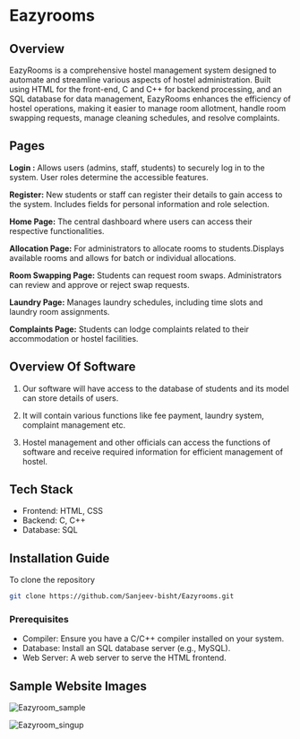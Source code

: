 
# Eazyrooms

## Overview
EazyRooms is a comprehensive hostel management system designed to automate and streamline various aspects of hostel administration. Built using HTML for the front-end, C and C++ for backend processing, and an SQL database for data management, EazyRooms enhances the efficiency of hostel operations, making it easier to manage room allotment, handle room swapping requests, manage cleaning schedules, and resolve complaints.




## Pages 

**Login :**  Allows users (admins, staff, students) to securely log in to the system. User roles determine the accessible features.

**Register:** New students or staff can register their details to gain access to the system. Includes fields for personal information and role selection.

**Home Page:** The central dashboard where users can access their respective functionalities.

**Allocation Page:** For administrators to allocate rooms to students.Displays available rooms and allows for batch or individual allocations.

**Room Swapping Page:** Students can request room swaps. Administrators can review and approve or reject swap requests.

**Laundry Page:** Manages laundry schedules, including time slots and laundry room assignments.

**Complaints Page:** Students can lodge complaints related to their accommodation or hostel facilities.

## Overview Of Software


1. Our software will have access to the database of students and its model can store details of
users.

2. It will contain various functions like fee payment, laundry system, complaint management
etc.

3. Hostel management and other officials can access the functions of software and receive
required information for efficient management of hostel.


## Tech Stack

- Frontend: HTML, CSS
- Backend: C, C++
- Database: SQL


## Installation Guide 

To clone the repository 

```bash
git clone https://github.com/Sanjeev-bisht/Eazyrooms.git
```

### Prerequisites
- Compiler: Ensure you have a C/C++ compiler installed on your system.
- Database: Install an SQL database server (e.g., MySQL).
- Web Server: A web server to serve the HTML frontend.
    

## Sample Website Images 

![Eazyroom_sample](https://github.com/user-attachments/assets/d1691b4f-fac9-4ace-847f-30b2e7ad96c4)

![Eazyroom_singup](https://github.com/user-attachments/assets/d391145f-64e0-4e3e-9c42-cd42c43fb03f)


